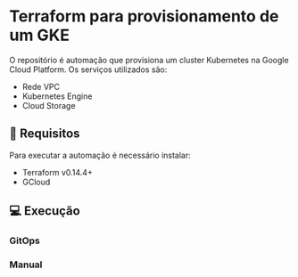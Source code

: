 # Terraform para provisionamento de um GKE

O repositório é automação que provisiona um cluster Kubernetes na Google Cloud Platform. Os serviços utilizados são:

  - Rede VPC
  - Kubernetes Engine
  - Cloud Storage

## :wrench: Requisitos

Para executar a automação é necessário instalar:

- Terraform v0.14.4+
- GCloud

## :computer: Execução

### GitOps

### Manual
